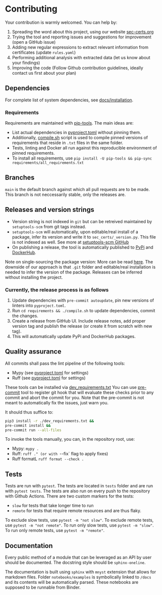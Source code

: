 # Contributing

Your contribution is warmly welcomed. You can help by:

 1. Spreading the word about this project, using our website [sec-certs.org](https://sec-certs.org)
 2. Trying the tool and reporting issues and suggestions for improvement (open a GitHub issue)
 3. Adding new regular expressions to extract relevant information from certificates (update `rules.yaml`)
 4. Performing additional analysis with extracted data (let us know about your findings)
 5. Improving the code (Follow Github contribution guidelines, ideally contact us first about your plan)

## Dependencies

For complete list of system dependencies, see [docs/installation](https://sec-certs.org/docs/installation.html).

### Requirements

Requirements are maintained with [pip-tools](https://github.com/jazzband/pip-tools). The main ideas are:
- List actual dependencies in [pyproject.toml](https://github.com/crocs-muni/sec-certs/blob/main/pyproject.toml) without pinning them.
- Additionally, [compile.sh](https://github.com/crocs-muni/sec-certs/blob/main/requirements/compile.sh) script is used to compile pinned versions of requirements that reside in `.txt` files in the same folder.
- Tests, linting and Docker all run against this reproducible environment of pinned requirements.
- To install all requirements, use `pip install -U pip-tools && pip-sync requirements/all_requirements.txt`

## Branches

`main` is the default branch against which all pull requests are to be made. This branch is not neccessarily stable, only the releases are.

## Releases and version strings

- Version string is not indexed in `git` but can be retreived maintained by `setuptools-scm` from git tags instead.
- `setuptools-scm` will automatically, upon editable/real install of a package, infer its version and write it to `sec_certs/_version.py`. This file is not indexed as well. See more at [setuptools-scm GitHub](https://github.com/pypa/setuptools_scm)
- On publishing a release, the tool is automatically published to [PyPi](https://pypi.org/project/sec-certs/) and [DockerHub](https://hub.docker.com/repository/docker/seccerts/sec-certs).

Note on single-sourcing the package version: More can be read [here](https://packaging.python.org/en/latest/guides/single-sourcing-package-version/). The downside of our approach is that `.git` folder and editable/real installation is needed to infer the version of the package. Releases can be inferred without installing the project.

### Currently, the release process is as follows

1. Update dependencies with `pre-commit autoupdate`, pin new versions of linters into `pyproject.toml`.
2. Run `cd requirements && ./compile.sh` to update dependencies, commit the changes.
5. Create a release from GitHub UI. Include release notes, add proper version tag and publish the release (or create it from scratch with new tag).
6. This will automatically update PyPi and DockerHub packages.

## Quality assurance

All commits shall pass the lint pipeline of the following tools:

- Mypy (see [pyproject.toml](https://github.com/crocs-muni/sec-certs/blob/main/pyproject.toml) for settings)
- Ruff (see [pyproject.toml](https://github.com/crocs-muni/sec-certs/blob/main/pyproject.toml) for settings)

These tools can be installed via [dev_requirements.txt](https://github.com/crocs-muni/sec-certs/blob/main/requirements/dev_requirements.txt) You can use [pre-commit](https://pre-commit.com/) tool to register git hook that will evaluate these checks prior to any commit and abort the commit for you. Note that the pre-commit is not meant to automatically fix the issues, just warn you.

It should thus suffice to:

```bash
pip3 install -r ./dev_requirements.txt &&
pre-commit install &&
pre-commit run --all-files
```

To invoke the tools manually, you can, in the repository root, use:
- Mypy: `mypy .`
- Ruff: `ruff ." (or with `--fix` flag to apply fixes)
- Ruff formatL `ruff format --check .`

## Tests

Tests are run with `pytest`. The tests are located in `tests` folder and are run with `pytest tests`. The tests are also run on every push to the repository with Github Actions.
There are two custom markers for the tests:
- `slow` for tests that take longer time to run
- `remote` for tests that require remote resources and are thus flaky.

To exclude slow tests, use `pytest -m "not slow"`. To exclude remote tests, use `pytest -m "not remote"`. To run only slow tests, use `pytest -m "slow"`. To run only remote tests, use `pytest -m "remote"`.

## Documentation

Every public method of a module that can be leveraged as an API by user should be documented. The docstring style should
be `sphinx-oneline`.

The documentation is built using `sphinx` with `mnyst` extension that allows for markdown files. Folder `notebooks/examples` is symbolically linked to `/docs` and its contents will be automatically parsed. These notebooks are supposed to be runnable from Binder.
